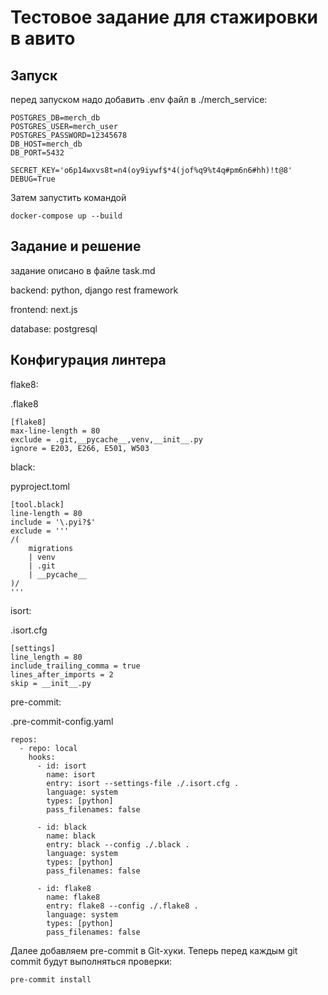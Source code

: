 # Тестовое задание для стажировки в авито

## Запуск

перед запуском надо добавить .env файл в ./merch_service:
```
POSTGRES_DB=merch_db
POSTGRES_USER=merch_user
POSTGRES_PASSWORD=12345678
DB_HOST=merch_db
DB_PORT=5432

SECRET_KEY='o6p14wxvs8t=n4(oy9iywf$*4(jof%q9%t4q#pm6n6#hh)!t@8'
DEBUG=True
```

Затем запустить командой
```
docker-compose up --build
```

## Задание и решение

задание описано в файле task.md

backend: python, django rest framework

frontend: next.js

database: postgresql

## Конфигурация линтера

flake8:

.flake8
```
[flake8]
max-line-length = 80
exclude = .git,__pycache__,venv,__init__.py
ignore = E203, E266, E501, W503
```

black:

pyproject.toml
```
[tool.black]
line-length = 80
include = '\.pyi?$'
exclude = '''
/(
    migrations
    | venv
    | .git
    | __pycache__
)/
'''
```

isort:

.isort.cfg
```
[settings]
line_length = 80
include_trailing_comma = true
lines_after_imports = 2
skip = __init__.py

```

pre-commit:

.pre-commit-config.yaml
```
repos:
  - repo: local
    hooks:
      - id: isort
        name: isort
        entry: isort --settings-file ./.isort.cfg .
        language: system
        types: [python]
        pass_filenames: false

      - id: black
        name: black
        entry: black --config ./.black .
        language: system
        types: [python]
        pass_filenames: false

      - id: flake8
        name: flake8
        entry: flake8 --config ./.flake8 .
        language: system
        types: [python]
        pass_filenames: false
```
Далее добавляем pre-commit в Git-хуки. Теперь перед каждым git commit будут выполняться проверки:
```
pre-commit install
```
